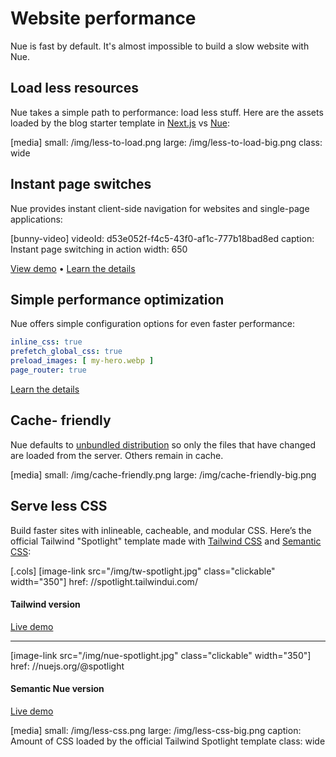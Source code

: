 
# Website performance
Nue is fast by default. It's almost impossible to build a slow website with Nue.


## Load less resources
Nue takes a simple path to performance: load less stuff. Here are the assets loaded by the blog starter template in [Next.js](//next-blog-starter.vercel.app/) vs [Nue](//nuejs.org/@nextjs-blog/):

[media]
  small: /img/less-to-load.png
  large: /img/less-to-load-big.png
  class: wide


## Instant page switches
Nue provides instant client-side navigation for websites and single-page applications:

[bunny-video]
  videoId: d53e052f-f4c5-43f0-af1c-777b18bad8ed
  caption: Instant page switching in action
  width: 650

[View demo](/@simple-blog) • [Learn the details](../concepts/client-side-navigation.html)

## Simple performance optimization
Nue offers simple configuration options for even faster performance:

``` yaml
inline_css: true
prefetch_global_css: true
preload_images: [ my-hero.webp ]
page_router: true
```

[Learn the details](../concepts/performance-optimization.html)


## Cache- friendly
Nue defaults to [unbundled distribution](../concepts/js-modules#unbundled) so only the files that have changed are loaded from the server. Others remain in cache.

[media]
  small: /img/cache-friendly.png
  large: /img/cache-friendly-big.png


## Serve less CSS
Build faster sites with inlineable, cacheable, and modular CSS. Here’s the official Tailwind "Spotlight" template made with [Tailwind CSS]( //spotlight.tailwindui.com/) and [Semantic CSS](//nuejs.org/@spotlight/):

[.cols]
  [image-link src="/img/tw-spotlight.jpg" class="clickable" width="350"]
    href: //spotlight.tailwindui.com/

  #### Tailwind version

  [Live demo](//spotlight.tailwindui.com/)

  ---
  [image-link src="/img/nue-spotlight.jpg" class="clickable" width="350"]
    href: //nuejs.org/@spotlight

  #### Semantic Nue version

  [Live demo](//nuejs.org/@spotlight)


[media]
  small: /img/less-css.png
  large: /img/less-css-big.png
  caption: Amount of CSS loaded by the official Tailwind Spotlight template
  class: wide



